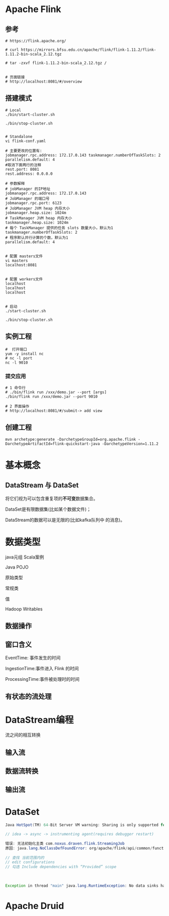 # Apache Flink

## 参考

```shell
# https://flink.apache.org/

# curl https://mirrors.bfsu.edu.cn/apache/flink/flink-1.11.2/flink-1.11.2-bin-scala_2.12.tgz

# tar -zxvf flink-1.11.2-bin-scala_2.12.tgz /


# 页面链接
# http://localhost:8081/#/overview
```

## 搭建模式

```shell
# Local
./bin/start-cluster.sh

./bin/stop-cluster.sh


# Standalone
vi flink-conf.yaml

# 主要更改的位置有: 
jobmanager.rpc.address: 172.17.0.143 taskmanager.numberOfTaskSlots: 2 
parallelism.default: 4
#取消下面两行的注释 
rest.port: 8081 
rest.address: 0.0.0.0

# 参数解释
# jobManager 的IP地址 
jobmanager.rpc.address: 172.17.0.143
# JobManager 的端口号 
jobmanager.rpc.port: 6123
# JobManager JVM heap 内存大小 
jobmanager.heap.size: 1024m
# TaskManager JVM heap 内存大小 
taskmanager.heap.size: 1024m
# 每个 TaskManager 提供的任务 slots 数量大小，默认为1
taskmanager.numberOfTaskSlots: 2
# 程序默认并行计算的个数，默认为1 
parallelism.default: 4


# 配置 masters文件
vi masters
localhost:8081


# 配置 workers文件
localhost
localhost
localhost


# 启动
./start-cluster.sh

./bin/stop-cluster.sh
```

## 实例工程

```shell
#  打开端口 
yum -y install nc
# nc -l port
nc -l 9010
```

### 提交应用

```shell
# 1 命令行
# ./bin/flink run /xxx/demo.jar --port [args]
./bin/flink run /xxx/demo.jar --port 9010

# 2 界面操作
# http://localhost:8081/#/submit-> add view
```

## 创建工程

```shell
mvn archetype:generate -DarchetypeGroupId=org.apache.flink -DarchetypeArtifactId=flink-quickstart-java -DarchetypeVersion=1.11.2
```







# 基本概念

## DataStream 与 DataSet

将它们视为可以包含重复项的**不可变**数据集合。

DataSet是有限数据集(比如某个数据文件)；

DataStream的数据可以是无限的(比如kafka队列中 的消息)。

# 数据类型

java元组 Scala案例

Java POJO

原始类型

常规类

值

Hadoop Writables

## 数据操作

## 窗口含义

EventTime: 事件发生的时间 

IngestionTime:事件进入 Flink 的时间 

ProcessingTime:事件被处理时的时间

## 有状态的流处理





# DataStream编程

流之间的相互转换

## 输入流

## 数据流转换

## 输出流

# DataSet







```java
Java HotSpot(TM) 64-Bit Server VM warning: Sharing is only supported for boot loader classes because bootstrap classpath has been appended

// idea -> async -> instrumenting agent(requires debugger restart)
  
错误: 无法初始化主类 com.noxus.draven.flink.StreamingJob
原因: java.lang.NoClassDefFoundError: org/apache/flink/api/common/functions/FlatMapFunction
  
// 查找 当前范围内的 
// edit configurations
// 勾选 Include dependencies with “Provided” scope
  
  
  
Exception in thread "main" java.lang.RuntimeException: No data sinks have been created yet. A program needs at least one sink that consumes data. Examples are writing the data set or printing it.

```





# Apache Druid

